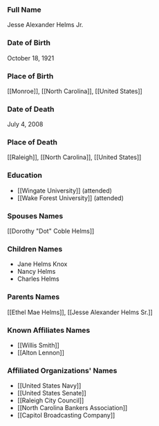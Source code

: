 ### Full Name
Jesse Alexander Helms Jr.

### Date of Birth
October 18, 1921

### Place of Birth
[[Monroe]], [[North Carolina]], [[United States]]

### Date of Death
July 4, 2008

### Place of Death
[[Raleigh]], [[North Carolina]], [[United States]]

### Education
- [[Wingate University]] (attended)
- [[Wake Forest University]] (attended)

### Spouses Names
[[Dorothy "Dot" Coble Helms]]

### Children Names
- Jane Helms Knox
- Nancy Helms
- Charles Helms

### Parents Names
[[Ethel Mae Helms]], [[Jesse Alexander Helms Sr.]]

### Known Affiliates Names
- [[Willis Smith]]
- [[Alton Lennon]]

### Affiliated Organizations' Names
- [[United States Navy]]
- [[United States Senate]]
- [[Raleigh City Council]]
- [[North Carolina Bankers Association]]
- [[Capitol Broadcasting Company]]